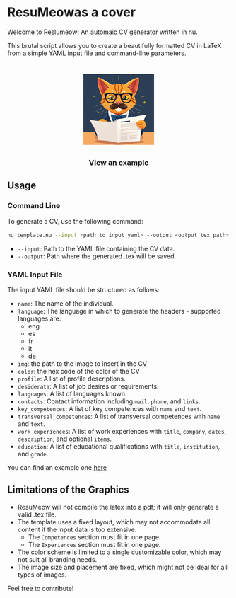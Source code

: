 # ResuMeowas a cover
Welcome to Reslumeow! An automaic CV generator written in nu.

This brutal script allows you to create a beautifully formatted CV in LaTeX from a simple YAML input file and command-line parameters.

<h1 align="center">
  <img src="imgs/mascot.jpg" alt="Local Image">
</h1>
<h3 align="center">
  <a href="imgs/example_cv.pdf">View an example</a>
</h3>

## Usage

### Command Line

To generate a CV, use the following command:

```bash
nu template.nu --input <path_to_input_yaml> --output <output_tex_path>
```

- `--input`: Path to the YAML file containing the CV data.
- `--output`: Path where the generated .tex will be saved.

### YAML Input File

The input YAML file should be structured as follows:

- `name`: The name of the individual.
- `language`: The language in which to generate the headers - supported languages are:
  - eng
  - es
  - fr
  - it
  - de
- `img`: the path to the image to insert in the CV
- `color`: the hex code of the color of the CV
- `profile`: A list of profile descriptions.
- `desiderata`: A list of job desires or requirements.
- `languages`: A list of languages known.
- `contacts`: Contact information including `mail`, `phone`, and `links`.
- `key_competences`: A list of key competences with `name` and `text`.
- `transversal_competences`: A list of transversal competences with `name` and `text`.
- `work_experiences`: A list of work experiences with `title`, `company`, `dates`, `description`, and optional `items`.
- `education`: A list of educational qualifications with `title`, `institution`, and `grade`.

You can find an example one [here](input.yaml)

## Limitations of the Graphics

- ResuMeow will not compile the latex into a pdf; it will only generate a valid .tex file.
- The template uses a fixed layout, which may not accommodate all content if the input data is too extensive.
  - The `Competences` section must fit in one page.
  - The `Experiences` section must fit in one page.
- The color scheme is limited to a single customizable color, which may not suit all branding needs.
- The image size and placement are fixed, which might not be ideal for all types of images.

Feel free to contribute!

